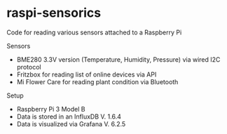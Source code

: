# raspi-sensorics
Code for reading various sensors attached to a Raspberry Pi

Sensors
* BME280 3.3V version (Temperature, Humidity, Pressure) via wired I2C protocol
* Fritzbox for reading list of online devices via API
* Mi Flower Care for reading plant condition via Bluetooth

Setup
* Raspberry Pi 3 Model B
* Data is stored in an InfluxDB V. 1.6.4
* Data is visualized via Grafana V. 6.2.5
